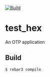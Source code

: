 [![Build](https://github.com/onno-vos-dev/test_hex/actions/workflows/build.yml/badge.svg?branch=main)](https://github.com/onno-vos-dev/test_hex/actions/workflows/build.yml)

test_hex
=====

An OTP application

Build
-----

    $ rebar3 compile
